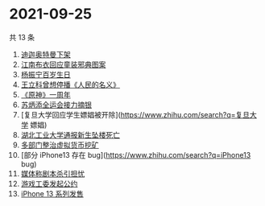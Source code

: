 # 2021-09-25

共 13 条

<!-- BEGIN ZHIHUSEARCH -->
<!-- 最后更新时间 Sat Sep 25 2021 01:13:08 GMT+0800 (China Standard Time) -->
1. [迪迦奥特曼下架](https://www.zhihu.com/search?q=迪迦奥特曼)
1. [江南布衣回应童装邪典图案](https://www.zhihu.com/search?q=江南布衣)
1. [杨振宁百岁生日](https://www.zhihu.com/search?q=杨振宁)
1. [王立科曾想停播《人民的名义》](https://www.zhihu.com/search?q=王立科)
1. [《原神》一周年](https://www.zhihu.com/search?q=原神)
1. [苏炳添全运会接力摘银](https://www.zhihu.com/search?q=苏炳添)
1. [复旦大学回应学生嫖娼被开除](https://www.zhihu.com/search?q=复旦大学 嫖娼)
1. [湖北工业大学通报新生坠楼死亡](https://www.zhihu.com/search?q=湖北工业大学)
1. [多部门整治虚拟货币挖矿](https://www.zhihu.com/search?q=虚拟货币)
1. [部分 iPhone13 存在 bug](https://www.zhihu.com/search?q=iPhone13 bug)
1. [媒体称剧本杀引担忧](https://www.zhihu.com/search?q=剧本杀)
1. [游戏工委发起公约](https://www.zhihu.com/search?q=游戏工委)
1. [iPhone 13 系列发售](https://www.zhihu.com/search?q=iPhone13)
<!-- END ZHIHUSEARCH -->
